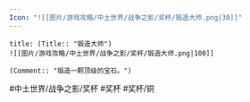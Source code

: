 ```yaml
---
Icon: "![[图片/游戏攻略/中土世界/战争之影/奖杯/锻造大师.png|30]]"
---
```

```ad-common-bronze-trophy
title: (Title:: "锻造大师")
![[图片/游戏攻略/中土世界/战争之影/奖杯/锻造大师.png|100]]

(Comment:: "锻造一颗顶级的宝石。")
```

#中土世界/战争之影/奖杯 #奖杯 #奖杯/铜
